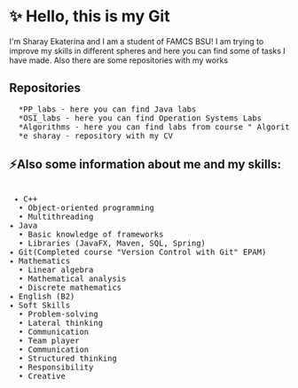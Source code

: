 # ✨ Hello, this is my Git 
I'm  Sharay Ekaterina and I am a student of FAMCS BSU!
I am trying to improve my skills in different spheres and here you can find some of tasks I have made. Also there are some repositories with my works
## Repositories
<pre>
  *PP_labs - here you can find Java labs
  *OSI_labs - here you can find Operation Systems Labs
  *Algorithms - here you can find labs from course " Algorithms and Data Structure " BSU
  *e_sharay - repository with my CV
</pre>

## ⚡Also some information about me and my skills:
<pre>
 
 ✦ C++
  • Object-oriented programming
  • Multithreading
✦ Java
  • Basic knowledge of frameworks 
  • Libraries (JavaFX, Maven, SQL, Spring)
✦ Git(Completed course "Version Control with Git" EPAM)
✦ Mathematics
  • Linear algebra
  • Mathematical analysis
  • Discrete mathematics
✦ English (B2)
✦ Soft Skills
  • Problem-solving
  • Lateral thinking
  • Communication
  • Team player
  • Communication
  • Structured thinking
  • Responsibility
  • Creative
</pre>



<!--
**ekaterinasharay7/ekaterinasharay7** is a ✨ _special_ ✨ repository because its `README.md` (this file) appears on your GitHub profile.

Here are some ideas to get you started:

- 🔭 I’m currently working on ...
- 🌱 I’m currently learning ...
- 👯 I’m looking to collaborate on ...
- 🤔 I’m looking for help with ...
- 💬 Ask me about ...
- 📫 How to reach me: ...
- 😄 Pronouns: ...
- ⚡ Fun fact: ...
-->
